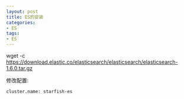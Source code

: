 ```yaml
---
layout: post
title: ES的安装
categories:
- ES
tags:
- ES
---
```


wget -c https://download.elastic.co/elasticsearch/elasticsearch/elasticsearch-1.6.0.tar.gz

修改配置:

```
cluster.name: starfish-es
```
